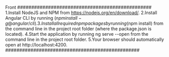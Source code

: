 Front
################################################
1.Install NodeJS and NPM from https://nodejs.org/en/download/.
2.Install Angular CLI by running ($npm install -g @angular/cli).
3.Install all required npm packages by running ($npm install) from the command line in the project root folder (where the package.json is located).
4.Start the application by running ng serve --open from the command line in the project root folder.
5.Your browser should automatically open at http://localhost:4200.
################################################
